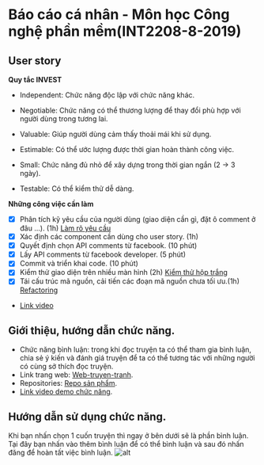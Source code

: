 # Báo cáo cá nhân - Môn học Công nghệ phần mềm(INT2208-8-2019)

## User story

**Quy tắc INVEST**

- Independent: Chức năng độc lập với chức năng khác.

- Negotiable: Chức năng có thể thương lượng để thay đổi phù hợp với người dùng trong tương lai.

- Valuable: Giúp người dùng cảm thấy thoải mái khi sử dụng.

- Estimable: Có thể ước lượng được thời gian hoàn thành công việc.

- Small: Chức năng đủ nhỏ để xây dựng trong thời gian ngắn (2 -> 3 ngày).

- Testable: Có thể kiểm thử dễ dàng.

**Những công việc cần làm**

- [x] Phân tích kỹ yêu cầu của người dùng (giao diện cần gì, đặt ô comment ở đâu ...). (1h)
       [Làm rõ yêu cầu](https://docs.google.com/document/d/1a4i_31R8WBUAnF91syr1FwBpKoAiTY6rEJt1xWjb74M/edit#heading=h.fvjpas4blmex)
- [x] Xác định các component cần dùng cho user story. (1h)
- [x] Quyết định chọn API comments từ facebook. (10 phút)
- [x] Lấy API comments từ facebook developer. (5 phút)
- [x] Commit và triển khai code. (10 phút)
- [x] Kiểm thử giao diện trên nhiều màn hình (2h)
       [Kiểm thử hộp trắng](https://docs.google.com/document/d/1a4i_31R8WBUAnF91syr1FwBpKoAiTY6rEJt1xWjb74M/edit?fbclid=IwAR2RKT8WWnwXfrP30tY3u2ylD1AWJlfZV5B1npknln1boppF-TUEkdcFl98#heading=h.ryzy80x4sqk1)
- [x] Tái cấu trúc mã nguồn, cải tiến các đoạn mã nguồn chưa tối ưu.(1h)
       [Refactoring](https://docs.google.com/document/d/1a4i_31R8WBUAnF91syr1FwBpKoAiTY6rEJt1xWjb74M/edit?fbclid=IwAR2RKT8WWnwXfrP30tY3u2ylD1AWJlfZV5B1npknln1boppF-TUEkdcFl98#heading=h.bxti8dsihgwm)

- [Link video](https://www.youtube.com/watch?v=cQyWsZ6cyDQ&feature=youtu.be)

## Giới thiệu, hướng dẫn chức năng.
- Chức năng bình luận: trong khi đọc truyện ta có thể tham gia bình luận, chia sẻ ý kiến và đánh giá truyện để ta có thể tương tác với những người có cùng sở thích đọc truyện.
 - Link trang web: [Web-truyen-tranh](https://afternoon-gorge-98922.herokuapp.com/).
 - Repositories: [Repo sản phẩm](https://github.com/phamhung99/Website-truyen-tranh).
 - [Link video demo chức năng](https://www.youtube.com/watch?v=cQyWsZ6cyDQ&feature=youtu.be).
 
 ## Hướng dẫn sử dụng chức năng.
  Khi bạn nhấn chọn 1 cuốn truyện thì ngay ở bên dưới sẽ là phần bình luận. 
  Tại đây bạn nhấn vào thêm bình luận để có thể bình luận và sau đó nhấn đăng để hoàn tất việc bình luận.
  ![alt](https://github.com/SkyHunter666/SoftwareEngineering-2019/blob/master/Comment.png)
  

